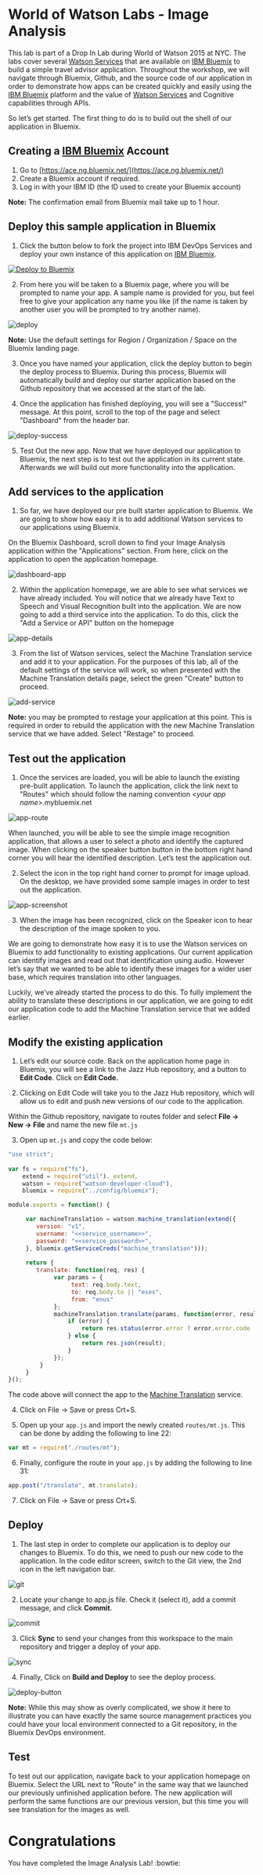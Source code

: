 # World of Watson Labs - Image Analysis
 
This lab is part of a Drop In Lab during World of Watson 2015 at NYC. The labs cover several [Watson Services][wdc_services] that are available on [IBM Bluemix][bluemix] to build a simple travel advisor application. Throughout the workshop, we will navigate through Bluemix, Github, and the source code of our application in order to demonstrate how apps can be created quickly and easily using the [IBM Bluemix][bluemix] platform and the value of [Watson Services][wdc_services] and Cognitive capabilities through APIs.

So let’s get started. The first thing to do is to build out the shell of our application in Bluemix.

## Creating a [IBM Bluemix][bluemix] Account

  1. Go to [https://ace.ng.bluemix.net/](https://ace.ng.bluemix.net/)
  2. Create a Bluemix account if required.
  3. Log in with your IBM ID (the ID used to create your Bluemix account)

**Note:** The confirmation email from Bluemix mail take up to 1 hour.

## Deploy this sample application in Bluemix

  1. Click the button below to fork the project into IBM DevOps Services and deploy your own instance of this application on [IBM Bluemix][bluemix].

  [![Deploy to Bluemix](https://bluemix.net/deploy/button.png)](https://bluemix.net/deploy?repository=https://github.com/watson-developer-cloud/image-analysis)

  2. From here you will be taken to a Bluemix page, where you will be prompted to name your app. A sample name is provided for you, but feel free to give your application any name you like (if the name is taken by another user you will be prompted to try another name).

  ![deploy](instructions/deploy.png)

  **Note:** Use the default settings for Region / Organization / Space on the Bluemix landing page.

  3. Once you have named your application, click the deploy button to begin the deploy process to Bluemix. During this process, Bluemix will automatically build and deploy our starter application based on the Github repository that we accessed at the start of the lab.

  4. Once the application has finished deploying, you will see a "Success!" message. At this point, scroll to the top of the page and select "Dashboard" from the header bar.

  ![deploy-success](instructions/deploy-success.png)

  5. Test Out the new app. Now that we have deployed our application to Bluemix, the next step is to test out the application in its current state. Afterwards we will build out more functionality into the application.
  
## Add services to the application

  1. So far, we have deployed our pre built starter application to Bluemix. We are going to show how easy it is to add additional Watson services to our applications using Bluemix.

  On the Bluemix Dashboard, scroll down to find your Image Analysis application within the "Applications" section. From here, click on the application to open the application homepage.
  
  ![dashboard-app](instructions/dashboard-app.png)
  
  2. Within the application homepage, we are able to see what services we have already included. You will notice that we already have Text to Speech and Visual Recognition built into the application. We are now going to add a third service into the application.
To do this, click the "Add a Service or API" button on the homepage

  ![app-details](instructions/app-details.png)
  
  3. From the list of Watson services, select the Machine Translation service and add it to your application. For the purposes of this lab, all of the default settings of the service will work, so when presented with the Machine Translation details page, select the green "Create" button to proceed.

  ![add-service](instructions/add-service.png)
  
  **Note:** you may be prompted to restage your application at this point. This is required in order to rebuild the application with the new Machine Translation service that we have added. Select "Restage" to proceed.
  
## Test out the application

  1. Once the services are loaded, you will be able to launch the existing pre-built application. To launch the application, click the link next to "Routes" which should follow the naming convention *\<your app name\>*.mybluemix.net

  ![app-route](instructions/app-route.png)
  
  When launched, you will be able to see the simple image recognition application, that allows a user to select a photo and identify the captured image. When clicking on the speaker button button in the bottom right hand corner you will hear the identified description.
Let’s test the application out. 

  2. Select the icon in the top right hand corner to prompt for image upload. On the desktop, we have provided some sample images in order to test out the application.

  ![app-screenshot](instructions/app-screenshot.png)

  3. When the image has been recognized, click on the Speaker icon to hear the description of the image spoken to you.
  
We are going to demonstrate how easy it is to use the Watson services on Bluemix to add functionality to existing applications. Our current application can identify images and read out that identification using audio. However let’s say that we wanted to be able to identify these images for a wider user base, which requires translation into other languages.

Luckily, we’ve already started the process to do this. To fully implement the ability to translate these descriptions in our application, we are going to edit our application code to add the Machine Translation service that we added earlier.
  
## Modify the existing application

  1. Let’s edit our source code. Back on the application home page in Bluemix, you will see a link to the Jazz Hub repository, and a button to **Edit Code**.
  Click on **Edit Code.**

  2. Clicking on Edit Code will take you to the Jazz Hub repository, which will allow us to edit and push new versions of our code to the application.
  
  Within the Github repository, navigate to routes folder and select **File -> New -> File** and name the new file `mt.js`

  3. Open up `mt.js` and copy the code below:  

  ```js
  "use strict";
	
  var fs = require("fs"),
      extend = require("util")._extend,
      watson = require("watson-developer-cloud"),
      bluemix = require("../config/bluemix");

  module.exports = function() {
  
       var machineTranslation = watson.machine_translation(extend({
          version: "v1",
          username: "<<service_username>>",
          password: "<<service_password>>",
       }, bluemix.getServiceCreds("machine_translation")));
     
       return {
          translate: function(req, res) {
               var params = {
                    text: req.body.text,
                    to: req.body.to || "eses",
                    from: "enus"
               };
               machineTranslation.translate(params, function(error, result) {
                   if (error) {
                       return res.status(error.error ? error.error.code || 500 : 500).json({ error: error });
                   } else {
                       return res.json(result);
                   }
               });
           } 
       }
  }();
  ```

  The code above will connect the app to the [Machine Translation][mt_service] service.
  
  4. Click on File -> Save or press Crt+S.
  
  5. Open up your `app.js` and import the newly created `routes/mt.js`. This can be done by adding the following to line 22: 
    
  ```js
  var mt = require("./routes/mt");
  ```

  6. Finally, configure the route in your `app.js` by adding the following to line 31:

  ```js
  app.post("/translate", mt.translate);
  ```
  
  7. Click on File -> Save or press Crt+S.

## Deploy

  1. The last step in order to complete our application is to deploy our changes to Bluemix. To do this, we need to push our new code to the application. In the code editor screen, switch to the Git view, the 2nd icon in the left navigation bar.

  ![git](instructions/git.png)

  2. Locate your change to app.js file. Check it (select it), add a commit message, and click **Commit**.

  ![commit](instructions/commit.png)

  3. Click **Sync** to send your changes from this workspace to the main repository and trigger a deploy of your app.

  ![sync](instructions/sync.png)

  4. Finally, Click on **Build and Deploy** to see the deploy process.

  ![deploy-button](instructions/build-and-deploy.png)

**Note:** While this may show as overly complicated, we show it here to illustrate you can have exactly the same source management practices you could have your local environment connected to a Git repository, in the Bluemix DevOps environment.

## Test

To test out our application, navigate back to your application homepage on Bluemix. Select the URL next to "Route" in the same way that we launched our previously unfinished application before.
The new application will perform the same functions are our previous version, but this time you will see translation for the images as well.

# Congratulations 
You have completed the Image Analysis Lab! :bowtie:

[bluemix]: https://console.ng.bluemix.net/
[wdc_services]: http://www.ibm.com/smarterplanet/us/en/ibmwatson/developercloud/services-catalog.html
[mt_service]: http://www.ibm.com/smarterplanet/us/en/ibmwatson/developercloud/machine-translation.html
